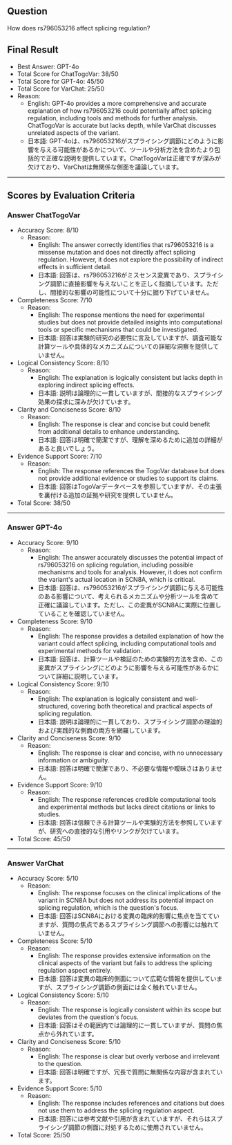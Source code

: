 ## Question

How does rs796053216 affect splicing regulation?

## Final Result

- Best Answer: GPT-4o
- Total Score for ChatTogoVar: 38/50
- Total Score for GPT-4o: 45/50
- Total Score for VarChat: 25/50
- Reason:
  - English: GPT-4o provides a more comprehensive and accurate explanation of how rs796053216 could potentially affect splicing regulation, including tools and methods for further analysis. ChatTogoVar is accurate but lacks depth, while VarChat discusses unrelated aspects of the variant.
  - 日本語: GPT-4oは、rs796053216がスプライシング調節にどのように影響を与える可能性があるかについて、ツールや分析方法を含めたより包括的で正確な説明を提供しています。ChatTogoVarは正確ですが深みが欠けており、VarChatは無関係な側面を議論しています。

---

## Scores by Evaluation Criteria

### Answer ChatTogoVar
- Accuracy Score: 8/10
  - Reason: 
    - English: The answer correctly identifies that rs796053216 is a missense mutation and does not directly affect splicing regulation. However, it does not explore the possibility of indirect effects in sufficient detail.
    - 日本語: 回答は、rs796053216がミスセンス変異であり、スプライシング調節に直接影響を与えないことを正しく指摘しています。ただし、間接的な影響の可能性について十分に掘り下げていません。
- Completeness Score: 7/10
  - Reason: 
    - English: The response mentions the need for experimental studies but does not provide detailed insights into computational tools or specific mechanisms that could be investigated.
    - 日本語: 回答は実験的研究の必要性に言及していますが、調査可能な計算ツールや具体的なメカニズムについての詳細な洞察を提供していません。
- Logical Consistency Score: 8/10
  - Reason: 
    - English: The explanation is logically consistent but lacks depth in exploring indirect splicing effects.
    - 日本語: 説明は論理的に一貫していますが、間接的なスプライシング効果の探求に深みが欠けています。
- Clarity and Conciseness Score: 8/10
  - Reason: 
    - English: The response is clear and concise but could benefit from additional details to enhance understanding.
    - 日本語: 回答は明確で簡潔ですが、理解を深めるために追加の詳細があると良いでしょう。
- Evidence Support Score: 7/10
  - Reason: 
    - English: The response references the TogoVar database but does not provide additional evidence or studies to support its claims.
    - 日本語: 回答はTogoVarデータベースを参照していますが、その主張を裏付ける追加の証拠や研究を提供していません。
- Total Score: 38/50

---

### Answer GPT-4o
- Accuracy Score: 9/10
  - Reason: 
    - English: The answer accurately discusses the potential impact of rs796053216 on splicing regulation, including possible mechanisms and tools for analysis. However, it does not confirm the variant's actual location in SCN8A, which is critical.
    - 日本語: 回答は、rs796053216がスプライシング調節に与える可能性のある影響について、考えられるメカニズムや分析ツールを含めて正確に議論しています。ただし、この変異がSCN8Aに実際に位置していることを確認していません。
- Completeness Score: 9/10
  - Reason: 
    - English: The response provides a detailed explanation of how the variant could affect splicing, including computational tools and experimental methods for validation.
    - 日本語: 回答は、計算ツールや検証のための実験的方法を含め、この変異がスプライシングにどのように影響を与える可能性があるかについて詳細に説明しています。
- Logical Consistency Score: 9/10
  - Reason: 
    - English: The explanation is logically consistent and well-structured, covering both theoretical and practical aspects of splicing regulation.
    - 日本語: 説明は論理的に一貫しており、スプライシング調節の理論的および実践的な側面の両方を網羅しています。
- Clarity and Conciseness Score: 9/10
  - Reason: 
    - English: The response is clear and concise, with no unnecessary information or ambiguity.
    - 日本語: 回答は明確で簡潔であり、不必要な情報や曖昧さはありません。
- Evidence Support Score: 9/10
  - Reason: 
    - English: The response references credible computational tools and experimental methods but lacks direct citations or links to studies.
    - 日本語: 回答は信頼できる計算ツールや実験的方法を参照していますが、研究への直接的な引用やリンクが欠けています。
- Total Score: 45/50

---

### Answer VarChat
- Accuracy Score: 5/10
  - Reason: 
    - English: The response focuses on the clinical implications of the variant in SCN8A but does not address its potential impact on splicing regulation, which is the question's focus.
    - 日本語: 回答はSCN8Aにおける変異の臨床的影響に焦点を当てていますが、質問の焦点であるスプライシング調節への影響には触れていません。
- Completeness Score: 5/10
  - Reason: 
    - English: The response provides extensive information on the clinical aspects of the variant but fails to address the splicing regulation aspect entirely.
    - 日本語: 回答は変異の臨床的側面について広範な情報を提供していますが、スプライシング調節の側面には全く触れていません。
- Logical Consistency Score: 5/10
  - Reason: 
    - English: The response is logically consistent within its scope but deviates from the question's focus.
    - 日本語: 回答はその範囲内では論理的に一貫していますが、質問の焦点から外れています。
- Clarity and Conciseness Score: 5/10
  - Reason: 
    - English: The response is clear but overly verbose and irrelevant to the question.
    - 日本語: 回答は明確ですが、冗長で質問に無関係な内容が含まれています。
- Evidence Support Score: 5/10
  - Reason: 
    - English: The response includes references and citations but does not use them to address the splicing regulation aspect.
    - 日本語: 回答には参考文献や引用が含まれていますが、それらはスプライシング調節の側面に対処するために使用されていません。
- Total Score: 25/50